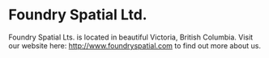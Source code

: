 
# Foundry Spatial Ltd.

Foundry Spatial Lts. is located in beautiful Victoria, British Columbia.  Visit our website here: http://www.foundryspatial.com to find out more about us.


